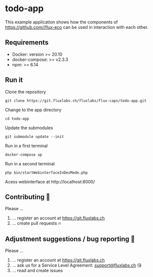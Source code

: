 # todo-app
This example application shows how the components of 
https://github.com//flux-eco can be used in interaction with each other.

## Requirements
* Docker: version >= 20.10
* docker-compose: >= v2.3.3
* npm: >= 6.14

## Run it
Clone the repository
```
git clone https://git.fluxlabs.ch/fluxlabs/flux-caps/todo-app.git
```
Change to the app directory 
```
cd todo-app
```
Update the submodules
```
git submodule update --init
```
Run in a first terminal
```
docker-compose up
```
Run in a second terminal
```
php bin/startWebinterfaceInDevMode.php
```
Acess webinterface at http://localhost:8000/

## Contributing :purple_heart:
Please ...
1. ... register an account at https://git.fluxlabs.ch
2. ... create pull requests :fire:


## Adjustment suggestions / bug reporting :feet:
Please ...
1. ... register an account at https://git.fluxlabs.ch
2. ... ask us for a Service Level Agreement: support@fluxlabs.ch :kissing_heart:
3. ... read and create issues
